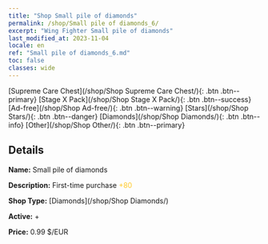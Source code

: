 ```yaml
---
title: "Shop Small pile of diamonds"
permalink: /shop/Small pile of diamonds_6/
excerpt: "Wing Fighter Small pile of diamonds"
last_modified_at: 2023-11-04
locale: en
ref: "Small pile of diamonds_6.md"
toc: false
classes: wide
---
```



  [Supreme Care Chest](/shop/Shop Supreme Care Chest/){: .btn .btn--primary}   [Stage X Pack](/shop/Shop Stage X Pack/){: .btn .btn--success}   [Ad-free](/shop/Shop Ad-free/){: .btn .btn--warning}   [Stars](/shop/Shop Stars/){: .btn .btn--danger}   [Diamonds](/shop/Shop Diamonds/){: .btn .btn--info}   [Other](/shop/Shop Other/){: .btn .btn--primary} 

## Details

 **Name:** Small pile of diamonds 

 **Description:** First-time purchase <span style="color: #FFC926">+80</span><br/><span style="color: #000000;"></span>

 **Shop Type:** [Diamonds](/shop/Shop Diamonds/)

 **Active:** + 

 **Price:** 0.99 $/EUR 


